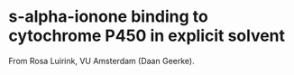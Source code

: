 # s-alpha-ionone binding to cytochrome P450 in explicit solvent

From Rosa Luirink, VU Amsterdam (Daan Geerke).

